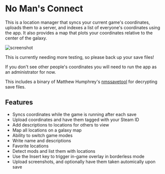 # No Man's Connect

This is a location manager that syncs your current game's coordinates, uploads them to a server, and indexes a list of everyone's coordinates using the app. It also provides a map that plots your coordinates relative to the center of the galaxy.

![screenshot](https://github.com/jaszhix/NoMansConnect/raw/master/screenshot.png)

This is currently needing more testing, so please back up your save files! 

If you don't see other people's coordinates you will need to run the app as an administrator for now.

This includes a binary of Matthew Humphrey's [nmssavetool](https://github.com/matthew-humphrey/nmssavetool) for decrypting save files.

## Features

 * Syncs coordinates while the game is running after each save
 * Upload coordinates and have them tagged with your Steam ID
 * Add descriptions to locations for others to view
 * Map all locations on a galaxy map
 * Ability to switch game modes
 * Write name and descriptions
 * Favorite locations
 * Detect mods and list them with locations
 * Use the Insert key to trigger in-game overlay in borderless mode
 * Upload screenshots, and optionally have them taken automically upon save